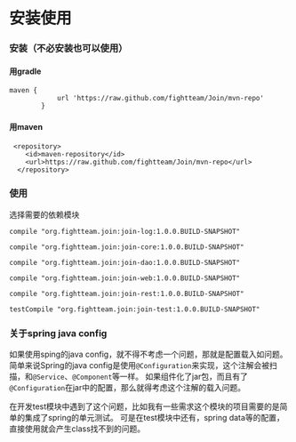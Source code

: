 # 安装使用

### 安装（不必安装也可以使用）

#### 用gradle

```
maven {
            url 'https://raw.github.com/fightteam/Join/mvn-repo'
        }
```

#### 用maven

```
 <repository>
    <id>maven-repository</id>
    <url>https://raw.github.com/fightteam/Join/mvn-repo</url>
  </repository>
```

### 使用

选择需要的依赖模块

```
compile "org.fightteam.join:join-log:1.0.0.BUILD-SNAPSHOT"
```

```
compile "org.fightteam.join:join-core:1.0.0.BUILD-SNAPSHOT"
```

```
compile "org.fightteam.join:join-dao:1.0.0.BUILD-SNAPSHOT"
```

```
compile "org.fightteam.join:join-web:1.0.0.BUILD-SNAPSHOT"
```

```
compile "org.fightteam.join:join-rest:1.0.0.BUILD-SNAPSHOT"
```

```
testCompile "org.fightteam.join:join-test:1.0.0.BUILD-SNAPSHOT"
```

### 关于spring java config

如果使用sping的java config，就不得不考虑一个问题，那就是配置载入如问题。
简单来说Spring的java config是使用`@Configuration`来实现，这个注解会被扫描，和`@Service`、`@Component`等一样。
如果组件化了jar包，而且有了`@Configuration`在jar中的配置，那么就得考虑这个注解的载入问题。

在开发test模块中遇到了这个问题，比如我有一些需求这个模块的项目需要的是简单的集成了spring的单元测试。
可是在test模块中还有，spring data等的配置，直接使用就会产生class找不到的问题。
